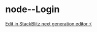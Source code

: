 # node--Login

[Edit in StackBlitz next generation editor ⚡️](https://stackblitz.com/~/github.com/adrielly113/node--Login)